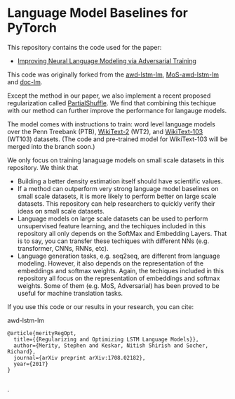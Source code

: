 # Language Model Baselines for PyTorch 

This repository contains the code used for the paper:
+ [Improving Neural Language Modeling via Adversarial Training]()

This code was originally forked from the [awd-lstm-lm](https://github.com/salesforce/awd-lstm-lm), [MoS-awd-lstm-lm](https://github.com/zihangdai/mos) and [doc-lm](https://github.com/nttcslab-nlp/doc_lm).

Except the method in our paper, we also implement a recent proposed regularization called [PartialShuffle](https://github.com/ofirpress/PartialShuffle). We find that combining this techique with our method can further improve the performance for langauge models.

The model comes with instructions to train: word level language models over the Penn Treebank (PTB), [WikiText-2](https://einstein.ai/research/the-wikitext-long-term-dependency-language-modeling-dataset) (WT2), and [WikiText-103](https://einstein.ai/research/the-wikitext-long-term-dependency-language-modeling-dataset) (WT103) datasets. (The code and pre-trained model for WikiText-103 will be merged into the branch soon.)

We only focus on training lanaguage models on small scale datasets in this repository. We think that 
+ Building a better density estimation itself should have scientific values.
+ If a method can outperform very strong language model baselines on small scale datasets, it is more likely to perform better on large scale datasets. This repository can help researchers to quickly verify their ideas on small scale datasets.
+ Language models on large scale datasets can  be used to perform unsupervised feature learning, and the techiques included in this repository all only depends on the SoftMax and Embedding Layers. That is to say, you can transfer these techiques with different NNs (e.g. transformer, CNNs, RNNs, etc).
+ Language generation tasks, e.g. seq2seq, are different from language modeling. However, it also depends on the representation of the embeddings and softmax weights. Again, the techiques included in this repository all focus on the representation of embeddings and softmax weights. Some of them (e.g. MoS, Adversarial) has been proved to be useful for machine translation tasks.

If you use this code or our results in your research, you can cite:

awd-lstm-lm
```
@article{merityRegOpt,
  title={{Regularizing and Optimizing LSTM Language Models}},
  author={Merity, Stephen and Keskar, Nitish Shirish and Socher, Richard},
  journal={arXiv preprint arXiv:1708.02182},
  year={2017}
}
``` 

```
```
.

